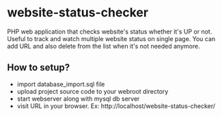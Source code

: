 # website-status-checker
PHP web application that checks website's status whether it's UP or not. Useful to track and watch multiple website status on single page. You can add URL and also delete from the list when it's not needed anymore.

## How to setup?
- import database_import.sql file
- upload project source code to your webroot directory
- start webserver along with mysql db server
- visit URL in your browser. Ex: http://localhost/website-status-checker/


